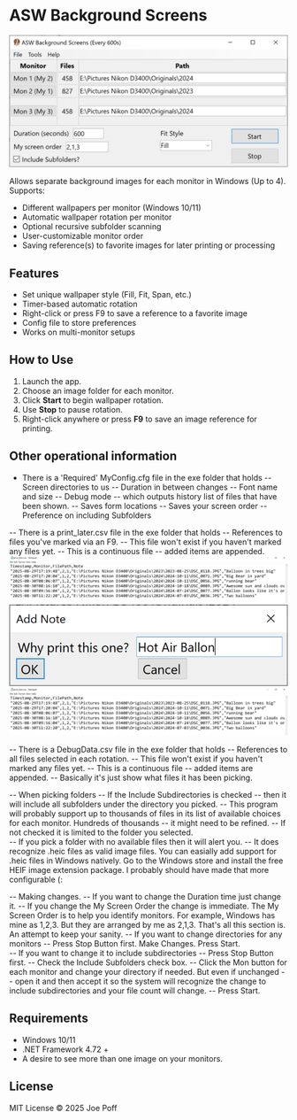 # ASW Background Screens

![Main screen of app](docs/Screenshot-Main.png)

Allows separate background images for each monitor in Windows (Up to 4).  
Supports:
- Different wallpapers per monitor (Windows 10/11)
- Automatic wallpaper rotation per monitor
- Optional recursive subfolder scanning
- User-customizable monitor order
- Saving reference(s) to favorite images for later printing or processing

## Features
- Set unique wallpaper style (Fill, Fit, Span, etc.)
- Timer-based automatic rotation
- Right-click or press F9 to save a reference to a favorite image
- Config file to store preferences
- Works on multi-monitor setups

## How to Use
1. Launch the app.
2. Choose an image folder for each monitor.
3. Click **Start** to begin wallpaper rotation.
4. Use **Stop** to pause rotation.
5. Right-click anywhere or press **F9** to save an image reference for printing.

## Other operational information
- There is a 'Required' MyConfig.cfg file in the exe folder that holds 
	-- Screen directories to us
	-- Duration in between changes
	-- Font name and size
	-- Debug mode -- which outputs history list of files that have been shown.
	-- Saves form locations
	-- Saves your screen order
	-- Preference on including Subfolders

-- There is a print_later.csv file in the exe folder that holds
	-- References to files you've marked via an F9. 
	-- This file won't exist if you haven't marked any files yet.
	-- This is a continuous file -- added items are appended.
![Sample Save Screen](docs/Screenshot-Sample-Save-data.png)
![Sample Save Screen Part 2](docs/Screenshot-Save-for-Print-Step-2.png)
![Sample Save Screen Data Saved](docs/Screenshot-Sample-Save-data.png)

-- There is a DebugData.csv file in the exe folder that holds
	-- References to all files selected in each rotation. 
	-- This file won't exist if you haven't marked any files yet.
	-- This is a continuous file -- added items are appended.
	-- Basically it's just show what files it has been picking.

-- When picking folders 
	-- If the Include Subdirectories is checked 
		-- then it will include all subfolders under the directory you picked.
		-- This program will probably support up to thousands of files 
			in its list of available choices for each monitor. 
			Hundreds of thousands -- it might need to be refined.
	-- If not checked it is limited to the folder you selected.  
	-- If you pick a folder with no available files then it will alert you.
	-- It does recognize .heic files as valid image files. 
		You can easially add support for .heic files in Windows natively.
		Go to the Windows store and install the free HEIF image extension package.
		I probably should have made that more configurable (:
	
-- Making changes. 
	-- If you want to change the Duration time just change it.
	-- If you change the My Screen Order the change is immediate.
		The My Screen Order is to help you identify monitors.
		For example, Windows has mine as 1,2,3.  But they are 
		arranged by me as 2,1,3. That's all this section is. 
		An attempt to keep your sanity.
	-- If you want to change directories for any monitors 
		-- Press Stop Button first. Make Changes. Press Start.	
	-- If you want to change it to include subdirectories
		-- Press Stop Button first. 
		-- Check the Include Subfolders check box. 
		-- Click the Mon button for each monitor and 
			change your directory if needed.
			But even if unchanged -- open it 
			and then accept it so the system 
			will recognize the change to include subdirectories
			and your file count will change.
		-- Press Start.


## Requirements
- Windows 10/11
- .NET Framework 4.72 +
- A desire to see more than one image on your monitors.

## License
MIT License © 2025 Joe Poff
